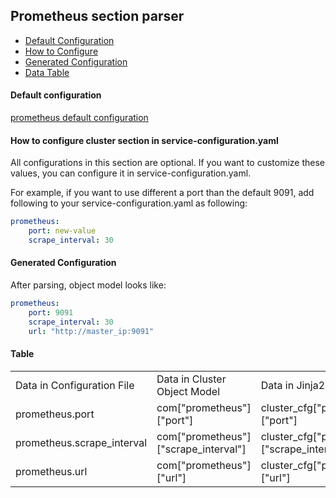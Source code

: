 ## Prometheus section parser

- [Default Configuration](#D_Config)
- [How to Configure](#HT_Config)
- [Generated Configuration](#G_Config)
- [Data Table](#T_config)

#### Default configuration <a name="D_Config"></a>

[prometheus default configuration](prometheus.yaml)

#### How to configure cluster section in service-configuration.yaml <a name="HT_Config"></a>

All configurations in this section are optional. If you want to customize these values, you can configure it in service-configuration.yaml.

For example, if you want to use different a port than the default 9091, add following to your service-configuration.yaml as following:
```yaml
prometheus:
    port: new-value
    scrape_interval: 30
```

#### Generated Configuration <a name="G_Config"></a>

After parsing, object model looks like:
```yaml
prometheus:
    port: 9091
    scrape_interval: 30
    url: "http://master_ip:9091"
```


#### Table <a name="T_Config"></a>

<table>
<tr>
    <td>Data in Configuration File</td>
    <td>Data in Cluster Object Model</td>
    <td>Data in Jinja2 Template</td>
    <td>Data type</td>
</tr>
<tr>
    <td>prometheus.port</td>
    <td>com["prometheus"]["port"]</td>
    <td>cluster_cfg["prometheus"]["port"]</td>
    <td>Int</td>
</tr>
<tr>
    <td>prometheus.scrape_interval</td>
    <td>com["prometheus"]["scrape_interval"]</td>
    <td>cluster_cfg["prometheus"]["scrape_interval"]</td>
    <td>Int</td>
</tr>
<tr>
    <td>prometheus.url</td>
    <td>com["prometheus"]["url"]</td>
    <td>cluster_cfg["prometheus"]["url"]</td>
    <td>URL</td>
</tr>
</table>
